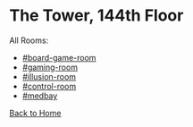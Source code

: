 # The Tower, 144th Floor

All Rooms:
* [#board-game-room](https://sonic4999.github.io/PD-Season-1-Archive/144thFloor/Danganronpa_%20Prospective%20Despair%20-%20The%20Tower%2C%20144th%20Floor%20(KG)%20-%20board-game-room%20%5B800754896700833802%5D.html)
* [#gaming-room](https://sonic4999.github.io/PD-Season-1-Archive/144thFloor/Danganronpa_%20Prospective%20Despair%20-%20The%20Tower%2C%20144th%20Floor%20(KG)%20-%20gaming-room%20%5B800751953570955304%5D.html)
* [#illusion-room](https://sonic4999.github.io/PD-Season-1-Archive/144thFloor/Danganronpa_%20Prospective%20Despair%20-%20The%20Tower%2C%20144th%20Floor%20(KG)%20-%20illusion-room%20%5B800755639403806730%5D.html)
* [#control-room](https://sonic4999.github.io/PD-Season-1-Archive/144thFloor/Danganronpa_%20Prospective%20Despair%20-%20The%20Tower%2C%20144th%20Floor%20(KG)%20-%20control-room%20%5B800756341211529239%5D.html)
* [#medbay](https://sonic4999.github.io/PD-Season-1-Archive/144thFloor/Danganronpa_%20Prospective%20Despair%20-%20The%20Tower%2C%20144th%20Floor%20(KG)%20-%20medbay%20%5B800756432039182354%5D.html)

[Back to Home](https://sonic4999.github.io/PD-Season-1-Archive/HOME)